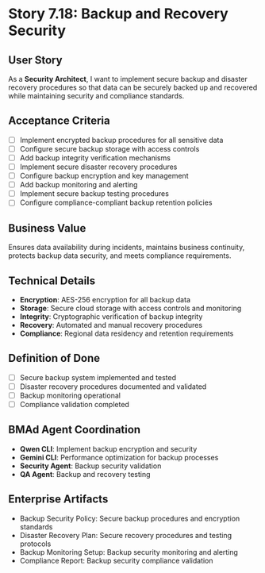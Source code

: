 # Story 7.18: Backup and Recovery Security

## User Story

As a **Security Architect**, I want to implement secure backup and disaster recovery procedures so that data can be securely backed up and recovered while maintaining security and compliance standards.

## Acceptance Criteria

- [ ] Implement encrypted backup procedures for all sensitive data
- [ ] Configure secure backup storage with access controls
- [ ] Add backup integrity verification mechanisms
- [ ] Implement secure disaster recovery procedures
- [ ] Configure backup encryption and key management
- [ ] Add backup monitoring and alerting
- [ ] Implement secure backup testing procedures
- [ ] Configure compliance-compliant backup retention policies

## Business Value

Ensures data availability during incidents, maintains business continuity, protects backup data security, and meets compliance requirements.

## Technical Details

- **Encryption**: AES-256 encryption for all backup data
- **Storage**: Secure cloud storage with access controls and monitoring
- **Integrity**: Cryptographic verification of backup integrity
- **Recovery**: Automated and manual recovery procedures
- **Compliance**: Regional data residency and retention requirements

## Definition of Done

- [ ] Secure backup system implemented and tested
- [ ] Disaster recovery procedures documented and validated
- [ ] Backup monitoring operational
- [ ] Compliance validation completed

## BMAd Agent Coordination

- **Qwen CLI**: Implement backup encryption and security
- **Gemini CLI**: Performance optimization for backup processes
- **Security Agent**: Backup security validation
- **QA Agent**: Backup and recovery testing

## Enterprise Artifacts

- Backup Security Policy: Secure backup procedures and encryption standards
- Disaster Recovery Plan: Secure recovery procedures and testing protocols
- Backup Monitoring Setup: Backup security monitoring and alerting
- Compliance Report: Backup security compliance validation
